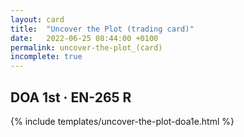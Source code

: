 ```yaml
---
layout: card
title:  "Uncover the Plot (trading card)"
date:   2022-06-25 08:44:00 +0100
permalink: uncover-the-plot_(card)
incomplete: true
---
```


## DOA 1st &middot; EN-265 R

{% include templates/uncover-the-plot-doa1e.html %}
